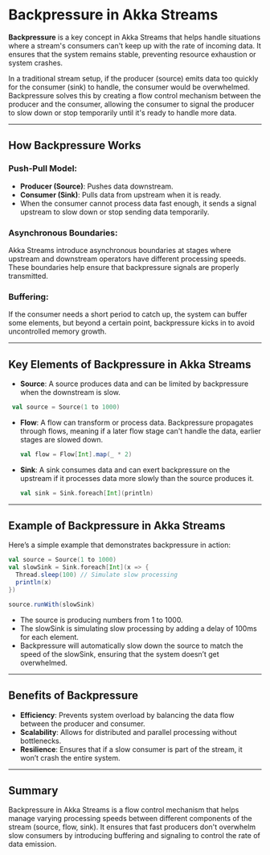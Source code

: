 # Backpressure in Akka Streams

**Backpressure** is a key concept in Akka Streams that helps handle situations where a stream's consumers can't keep up with the rate of incoming data. It ensures that the system remains stable, preventing resource exhaustion or system crashes.

In a traditional stream setup, if the producer (source) emits data too quickly for the consumer (sink) to handle, the consumer would be overwhelmed. Backpressure solves this by creating a flow control mechanism between the producer and the consumer, allowing the consumer to signal the producer to slow down or stop temporarily until it's ready to handle more data.

---

## How Backpressure Works

### Push-Pull Model:

- **Producer (Source)**: Pushes data downstream.
- **Consumer (Sink)**: Pulls data from upstream when it is ready.
- When the consumer cannot process data fast enough, it sends a signal upstream to slow down or stop sending data temporarily.

### Asynchronous Boundaries:

Akka Streams introduce asynchronous boundaries at stages where upstream and downstream operators have different processing speeds. These boundaries help ensure that backpressure signals are properly transmitted.

### Buffering:

If the consumer needs a short period to catch up, the system can buffer some elements, but beyond a certain point, backpressure kicks in to avoid uncontrolled memory growth.

---

## Key Elements of Backpressure in Akka Streams

- **Source**: A source produces data and can be limited by backpressure when the downstream is slow.

 ``` scala
  val source = Source(1 to 1000)
  ```

- **Flow**: A flow can transform or process data. Backpressure propagates through flows, meaning if a later flow stage can't handle the data, earlier stages are slowed down.

  ``` scala
  val flow = Flow[Int].map(_ * 2)
  ```

- **Sink**: A sink consumes data and can exert backpressure on the upstream if it processes data more slowly than the source produces it.

  ``` scala
  val sink = Sink.foreach[Int](println)
  ```

---

## Example of Backpressure in Akka Streams

Here’s a simple example that demonstrates backpressure in action:

``` scala
val source = Source(1 to 1000)
val slowSink = Sink.foreach[Int](x => {
  Thread.sleep(100) // Simulate slow processing
  println(x)
})

source.runWith(slowSink)
```

- The source is producing numbers from 1 to 1000.
- The slowSink is simulating slow processing by adding a delay of 100ms for each element.
- Backpressure will automatically slow down the source to match the speed of the slowSink, ensuring that the system doesn’t get overwhelmed.

---

## Benefits of Backpressure

- **Efficiency**: Prevents system overload by balancing the data flow between the producer and consumer.
- **Scalability**: Allows for distributed and parallel processing without bottlenecks.
- **Resilience**: Ensures that if a slow consumer is part of the stream, it won’t crash the entire system.

---

## Summary

Backpressure in Akka Streams is a flow control mechanism that helps manage varying processing speeds between different components of the stream (source, flow, sink). It ensures that fast producers don't overwhelm slow consumers by introducing buffering and signaling to control the rate of data emission.
